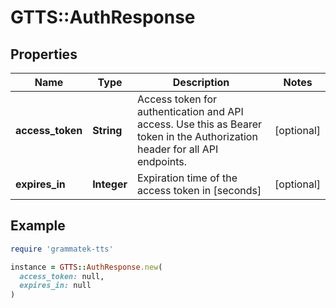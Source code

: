 # GTTS::AuthResponse

## Properties

| Name | Type | Description | Notes |
| ---- | ---- | ----------- | ----- |
| **access_token** | **String** | Access token for authentication and API access. Use this as Bearer token in the Authorization header for all API endpoints.  | [optional] |
| **expires_in** | **Integer** | Expiration time of the access token in [seconds] | [optional] |

## Example

```ruby
require 'grammatek-tts'

instance = GTTS::AuthResponse.new(
  access_token: null,
  expires_in: null
)
```

